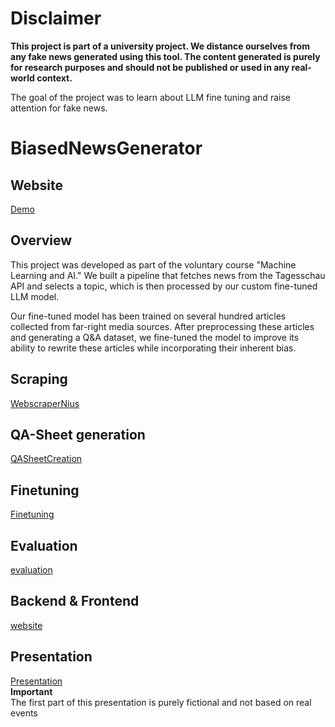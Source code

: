 # Disclaimer

**This project is part of a university project. We distance ourselves from any fake news generated using this tool. 
The content generated is purely for research purposes and should not be published or used in any real-world context.**

The goal of the project was to learn about LLM fine tuning and raise attention for fake news.

# BiasedNewsGenerator

## Website
[Demo](https://fakenewsgenerator.onrender.com/)

## Overview
This project was developed as part of the voluntary course "Machine Learning and AI." We built a pipeline that fetches news from the Tagesschau API and selects a topic, which is then processed by our custom fine-tuned LLM model.

Our fine-tuned model has been trained on several hundred articles collected from far-right media sources. After preprocessing these articles and generating a Q&A dataset, we fine-tuned the model to improve its ability to rewrite these articles while incorporating their inherent bias.

## Scraping

[WebscraperNius](https://github.com/paulKlarer/BiasedNewsGenerator/tree/main/WebscraperNius)

## QA-Sheet generation

[QASheetCreation](https://github.com/paulKlarer/BiasedNewsGenerator/tree/main/QASheetCreation)

## Finetuning

[Finetuning](https://github.com/paulKlarer/BiasedNewsGenerator/tree/modelFineTuningColab)

## Evaluation

[evaluation](https://github.com/paulKlarer/BiasedNewsGenerator/tree/main/evaluation)

## Backend & Frontend

[website](https://github.com/paulKlarer/BiasedNewsGenerator/tree/main/website)

## Presentation
[Presentation](https://hsludwigshafen-my.sharepoint.com/:p:/g/personal/luag550_hwg-lu_de/EcGf6XJpxT5PowFc8WKG-4oBhbUtEb2m8yaN5U482COocQ?e=o69a5r)  
**Important**  
The first part of this presentation is purely fictional and not based on real events

